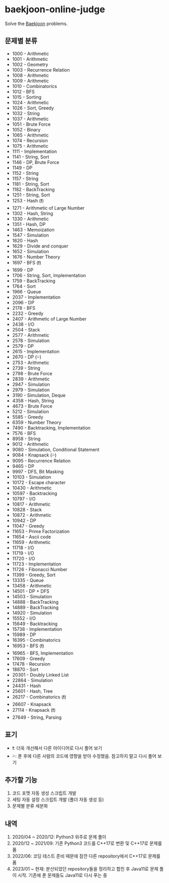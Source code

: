 # baekjoon-online-judge

Solve the [Baekjoon](https://www.acmicpc.net/) problems.

## 문제별 분류

- 1000 - Arithmetic
- 1001 - Arithmetic
- 1002 - Geometry
- 1003 - Recurrence Relation
- 1008 - Arithmetic
- 1009 - Arithmetic
- 1010 - Combinatorics
- 1012 - BFS
- 1015 - Sorting
- 1024 - Arithmetic
- 1026 - Sort, Greedy
- 1032 - String
- 1037 - Arithmetic
- 1051 - Brute Force
- 1052 - Binary
- 1065 - Arithmetic
- 1074 - Recursion
- 1075 - Arithmetic
- 1111 - Implementation
- 1141 - String, Sort
- 1146 - DP, Brute Force
- 1149 - DP
- 1152 - String
- 1157 - String
- 1181 - String, Sort
- 1182 - BackTracking
- 1251 - String, Sort
- 1253 - Hash (❗)
- 1271 - Arithmetic of Large Number
- 1302 - Hash, String
- 1330 - Arithmetic
- 1351 - Hash, DP
- 1463 - Memoization
- 1547 - Simulation
- 1620 - Hash
- 1629 - Divide and conquer
- 1652 - Simulation
- 1676 - Number Theory
- 1697 - BFS (❗)
- 1699 - DP
- 1706 - String, Sort, Implementation
- 1759 - BackTracking
- 1764 - Sort
- 1966 - Queue
- 2037 - Implementation
- 2096 - DP
- 2178 - BFS
- 2232 - Greedy
- 2407 - Arithmetic of Large Number
- 2438 - I/O
- 2504 - Stack
- 2577 - Arithmetic
- 2578 - Simulation
- 2579 - DP
- 2615 - Implementation
- 2670 - DP (💦)
- 2753 - Arithmetic
- 2739 - String
- 2798 - Brute Force
- 2839 - Arithmetic
- 2947 - Simulation
- 2979 - Simulation
- 3190 - Simulation, Deque
- 4358 - Hash, String
- 4673 - Brute Force
- 5212 - Simulation
- 5585 - Greedy
- 6359 - Number Theory
- 7490 - Backtracking, Implementation
- 7576 - BFS
- 8958 - String
- 9012 - Arithmetic
- 9080 - Simulation, Conditional Statement
- 9084 - Knapsack (💦)
- 9095 - Recurrence Relation
- 9465 - DP
- 9997 - DFS, Bit Masking
- 10103 - Simulation
- 10172 - Escape character
- 10430 - Arithmetic
- 10597 - Backtracking
- 10797 - I/O
- 10817 - Arithmetic
- 10828 - Stack
- 10872 - Arithmetic
- 10942 - DP
- 11047 - Greedy
- 11653 - Prime Factorization
- 11654 - Ascii code
- 11659 - Arithmetic
- 11718 - I/O
- 11719 - I/O
- 11720 - I/O
- 11723 - Implementation
- 11726 - Fibonacci Number
- 11399 - Greedy, Sort
- 13335 - Queue
- 13458 - Arithmetic
- 14501 - DP + DFS
- 14503 - Simulation
- 14888 - BackTracking
- 14889 - BackTracking
- 14920 - Simulation
- 15552 - I/O
- 15649 - Backtracking
- 15738 - Implementation
- 15989 - DP
- 16395 - Combinatorics
- 16953 - BFS (❗)
- 16965 - BFS, Implementation
- 17609 - Greedy
- 17478 - Recursion
- 18870 - Sort
- 20301 - Doubly Linked List
- 22864 - Simulation
- 24431 - Hash
- 25601 - Hash, Tree
- 26217 - Combinatorics (❗)
- 26607 - Knapsack
- 27114 - Knapsack (❗)
- 27649 - String, Parsing

## 표기

- ❗: 더욱 개선해서 다른 아이디어로 다시 풀어 보기
- 💦: 푼 후에 다른 사람의 코드에 영향을 받아 수정했음. 참고하지 말고 다시 풀어 보기

## 추가할 기능

1. 코드 포맷 자동 생성 스크립트 개발
2. 세팅 자동 설정 스크립트 개발 (폴더 자동 생성 등)
3. 문제별 분류 세분화

## 내역

1. 2020/04 ~ 2020/12: Python3 위주로 문제 풀이
2. 2020/12 ~ 2021/09: 기존 Python3 코드를 C++17로 변환 및 C++17로 문제를 품
3. 2022/06: 코딩 테스트 준비 때문에 잠깐 다른 repository에서 C++17로 문제를 품
4. 2023/01 ~ 현재: 분산되었던 repository들을 정리하고 합친 후 Java11로 문제 풀이 시작. 기존에 푼 문제들도 Java11로 다시 푸는 중
